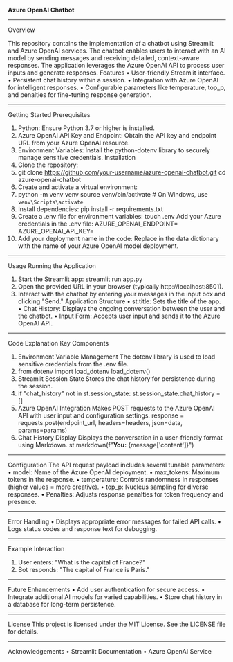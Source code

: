 **Azure OpenAI Chatbot**
________________________________________
Overview

This repository contains the implementation of a chatbot using Streamlit and Azure OpenAI services. The chatbot enables users to interact with an AI model by sending messages and receiving detailed, context-aware responses. The application leverages the Azure OpenAI API to process user inputs and generate responses.
Features
•	User-friendly Streamlit interface.
•	Persistent chat history within a session.
•	Integration with Azure OpenAI for intelligent responses.
•	Configurable parameters like temperature, top_p, and penalties for fine-tuning response generation.
________________________________________
Getting Started
Prerequisites
1.	Python: Ensure Python 3.7 or higher is installed.
2.	Azure OpenAI API Key and Endpoint: Obtain the API key and endpoint URL from your Azure OpenAI resource.
3.	Environment Variables: Install the python-dotenv library to securely manage sensitive credentials.
Installation
1.	Clone the repository:
2.	git clone https://github.com/your-username/azure-openai-chatbot.git
cd azure-openai-chatbot
3.	Create and activate a virtual environment:
4.	python -m venv venv
source venv/bin/activate  # On Windows, use `venv\Scripts\activate`
5.	Install dependencies:
pip install -r requirements.txt
6.	Create a .env file for environment variables:
touch .env
Add your Azure credentials in the .env file:
AZURE_OPENAI_ENDPOINT=<Your Endpoint URL>
AZURE_OPENAI_API_KEY=<Your API Key>
7.	Add your deployment name in the code: Replace <deployment-name> in the data dictionary with the name of your Azure OpenAI model deployment.
________________________________________
Usage
Running the Application
1.	Start the Streamlit app:
streamlit run app.py
2.	Open the provided URL in your browser (typically http://localhost:8501).
3.	Interact with the chatbot by entering your messages in the input box and clicking "Send."
Application Structure
•	st.title: Sets the title of the app.
•	Chat History: Displays the ongoing conversation between the user and the chatbot.
•	Input Form: Accepts user input and sends it to the Azure OpenAI API.
________________________________________
Code Explanation
Key Components
1.	Environment Variable Management The dotenv library is used to load sensitive credentials from the .env file.
2.	from dotenv import load_dotenv
load_dotenv()
3.	Streamlit Session State Stores the chat history for persistence during the session.
4.	if "chat_history" not in st.session_state:
    st.session_state.chat_history = []
5.	Azure OpenAI Integration Makes POST requests to the Azure OpenAI API with user input and configuration settings.
response = requests.post(endpoint_url, headers=headers, json=data, params=params)
6.	Chat History Display Displays the conversation in a user-friendly format using Markdown.
st.markdown(f"**You:** {message['content']}")
________________________________________
Configuration
The API request payload includes several tunable parameters:
•	model: Name of the Azure OpenAI deployment.
•	max_tokens: Maximum tokens in the response.
•	temperature: Controls randomness in responses (higher values = more creative).
•	top_p: Nucleus sampling for diverse responses.
•	Penalties: Adjusts response penalties for token frequency and presence.
________________________________________
Error Handling
•	Displays appropriate error messages for failed API calls.
•	Logs status codes and response text for debugging.
________________________________________
Example Interaction
1.	User enters: "What is the capital of France?"
2.	Bot responds: "The capital of France is Paris."
________________________________________
Future Enhancements
•	Add user authentication for secure access.
•	Integrate additional AI models for varied capabilities.
•	Store chat history in a database for long-term persistence.
________________________________________
License
This project is licensed under the MIT License. See the LICENSE file for details.
________________________________________
Acknowledgements
•	Streamlit Documentation
•	Azure OpenAI Service
